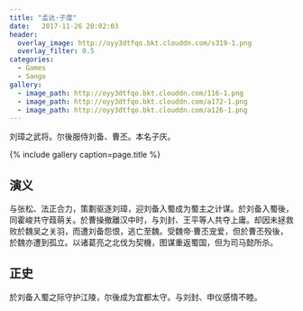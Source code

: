 ```yaml
---
title: "孟达·子度"
date:   2017-11-26 20:02:03
header:
  overlay_image: http://oyy3dtfqo.bkt.clouddn.com/s319-1.png
  overlay_filter: 0.5
categories:
  - Games
  - Sango
gallery:
  - image_path: http://oyy3dtfqo.bkt.clouddn.com/116-1.png
  - image_path: http://oyy3dtfqo.bkt.clouddn.com/a172-1.png
  - image_path: http://oyy3dtfqo.bkt.clouddn.com/a126-1.png
---
```


刘璋之武将。尔後服侍刘备、曹丕。本名子庆。

{% include gallery caption=page.title %}

## 演义

与张松、法正合力，策劃驱逐刘璋，迎刘备入蜀成为蜀主之计谋。於刘备入蜀後，同霍峻共守葭萌关。於曹操撤離汉中时，与刘封、王平等人共夺上庸。却因未拯救败於魏吴之关羽，而遭刘备怨恨，逃亡至魏。受魏帝·曹丕宠爱，但於曹丕殁後，於魏亦遭到孤立。以诸葛亮之北伐为契機，图谋重返蜀国，但为司马懿所杀。

## 正史

於刘备入蜀之际守护江陵，尔後成为宜都太守。与刘封、申仪感情不睦。
